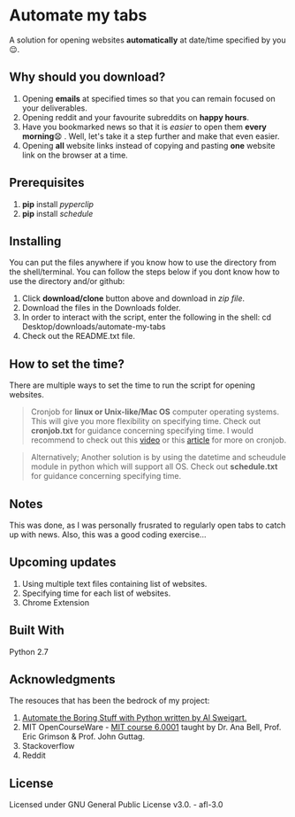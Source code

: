 # Automate my tabs

A solution for opening websites __automatically__ at date/time specified by you :relieved:.

## Why should you download?
1. Opening __emails__ at specified times so that you can remain focused on your deliverables. 
2. Opening reddit and your favourite subreddits on __happy hours__.
3. Have you bookmarked news so that it is *easier* to open them __every morning__:anguished: . Well, let's take it a step further and make that even easier.
4. Opening __all__ website links instead of copying and pasting __one__ website link on the browser at a time.

## Prerequisites
1. __pip__ install _pyperclip_
2. __pip__ install _schedule_

## Installing
You can put the files anywhere if you know how to use the directory from the shell/terminal.
You can follow the steps below if you dont know how to use the directory and/or github:
1. Click __download/clone__ button above and download in _zip file_. 
2. Download the files in the Downloads folder.
3. In order to interact with the script, enter the following in the shell: cd Desktop/downloads/automate-my-tabs
4. Check out the README.txt file.


## How to set the time?
There are multiple ways to set the time to run the script for opening websites.

> Cronjob for __linux or Unix-like/Mac OS__ computer operating systems.
> This will give you more flexibility on specifying time. 
> Check out __cronjob.txt__ for guidance concerning specifying time. 
> I would recommend to check out this [video](https://www.youtube.com/watch?v=QZJ1drMQz1A) or this [article](https://stackabuse.com/scheduling-jobs-with-python-crontab/) for more on cronjob.

> Alternatively; Another solution is by using the datetime and scheudule module in python which will support all OS. 
> Check out __schedule.txt__ for guidance concerning specifying time.

## Notes
This was done, as I was personally frusrated to regularly open tabs to catch up with news. Also, this was a good coding exercise...

## Upcoming updates
1. Using multiple text files containing list of websites.
2. Specifying time for each list of websites.
3. Chrome Extension

## Built With
Python 2.7

## Acknowledgments
The resouces that has been the bedrock of my project:

1. [Automate the Boring Stuff with Python written by Al Sweigart.](https://automatetheboringstuff.com/)
2. MIT OpenCourseWare - [MIT course 6.0001](https://ocw.mit.edu/courses/electrical-engineering-and-computer-science/6-0001-introduction-to-computer-science-and-programming-in-python-fall-2016/) taught by Dr. Ana Bell, Prof. Eric Grimson & Prof. John Guttag.
3. Stackoverflow
4. Reddit

## License
Licensed under GNU General Public License v3.0. - afl-3.0
